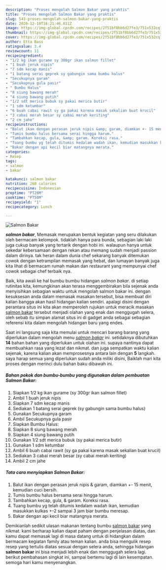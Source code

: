 ```yaml
---
description: "Proses mengolah Salmon Bakar yang praktis"
title: "Proses mengolah Salmon Bakar yang praktis"
slug: 543-proses-mengolah-salmon-bakar-yang-praktis
date: 2020-12-10T16:21:46.031Z
image: https://img-global.cpcdn.com/recipes/2f51bf8bb6d27fe3/751x532cq70/salmon-bakar-foto-resep-utama.jpg
thumbnail: https://img-global.cpcdn.com/recipes/2f51bf8bb6d27fe3/751x532cq70/salmon-bakar-foto-resep-utama.jpg
cover: https://img-global.cpcdn.com/recipes/2f51bf8bb6d27fe3/751x532cq70/salmon-bakar-foto-resep-utama.jpg
author: Etta Bass
ratingvalue: 3.4
reviewcount: 11
recipeingredient:
- "1/2 kg ikan gurame sy 300gr ikan salmon fillet"
- "1 buah jeruk nipis"
- "7 sdm kecap manis"
- "1 batang serai geprek sy gabungin sama bumbu halus"
- "Secukupnya garam"
- "Secukupnya gula pasir"
- " Bumbu Halus"
- "8 siung bawang merah"
- "4 siung bawang putih"
- "1/2 sdt merica bubuk sy pakai merica butir"
- "1 sdm ketumbar"
- "6 buah cabai rawit sy ga pakai karena masak sekalian buat krucil"
- "3 cabai merah besar sy cabai merah keriting"
- "2 cm jahe"
recipeinstructions:
- "Balut ikan dengan perasan jeruk nipis &amp; garam, diamkan +- 15 menit, kemudian cuci bersih."
- "Tumis bumbu halus bersama serai hingga harum."
- "Tambahkan kecap, gula, &amp; garam. Koreksi rasa."
- "Tuang bumbu yg telah ditumis kedalam wadah ikan, kemudian masukkan kulkas +-2 sampai 3 jam biar bumbu meresap."
- "Bakar dengan api kecil biar matangnya merata."
categories:
- Resep
tags:
- salmon
- bakar

katakunci: salmon bakar 
nutrition: 260 calories
recipecuisine: Indonesian
preptime: "PT28M"
cooktime: "PT50M"
recipeyield: "1"
recipecategory: Lunch

---
```



![Salmon Bakar](https://img-global.cpcdn.com/recipes/2f51bf8bb6d27fe3/751x532cq70/salmon-bakar-foto-resep-utama.jpg)

<b><i>salmon bakar</i></b>, Memasak merupakan bentuk kegiatan yang seru dilakukan oleh bermacam kelompok. tidaklah hanya para bunda, sebagian laki laki juga cukup banyak yang tertarik dengan hobi ini. walaupun hanya untuk sekedar kebersamaan dengan rekan atau memang sudah menjadi passion dalam dirinya. tak heran dalam dunia chef sekarang banyak ditemukan cowok dengan ketrampilan memasak yang hebat, dan lumayan banyak juga kita lihat di bermacam rumah makan dan restaurant yang mempunyai chef cowok sebagai chef terbaik nya.



Baik, kita awali ke hal bumbu bumbu hidangan <i>salmon bakar</i>. di setiap rutinitas kita, kemungkinan akan terasa menggembirakan bila sejenak anda menyisihkan sebagian waktu untuk mengolah salmon bakar ini. dengan kesuksesan anda dalam memasak masakan tersebut, bisa membuat diri kalian bangga akan hasil hidangan kalian sendiri. apalagi disini dengan perantara situs ini kita akan memperoleh rujukan untuk meracik masakan <u>salmon bakar</u> tersebut menjadi olahan yang enak dan menggugah selera, oleh sebab itu simpan alamat situs ini di gadget anda sebagai sebagian referensi kita dalam mengolah hidangan baru yang endes.


Saat ini langsung saja kita memulai untuk mencari barang barang yang diperlukan dalam mengolah menu <u><i>salmon bakar</i></u> ini. setidaknya dibutuhkan <b>14</b> bahan bahan yang diperlukan untuk olahan ini. supaya nantinya dapat membuahkan rasa yang lezat dan nikmat. dan juga sempatkan waktu kalian sejenak, karena kalian akan memprosesnya antara lain dengan <b>5</b> langkah. saya harap semua yang diperlukan sudah anda miliki disini, Baiklah mari kita proses dengan merinci dulu bahan baku dibawah ini.

<!--inarticleads1-->

##### Bahan pokok dan bumbu-bumbu yang digunakan dalam pembuatan Salmon Bakar:

1. Siapkan 1/2 kg ikan gurame (sy 300gr ikan salmon fillet)
1. Ambil 1 buah jeruk nipis
1. Siapkan 7 sdm kecap manis
1. Sediakan 1 batang serai geprek (sy gabungin sama bumbu halus)
1. Gunakan Secukupnya garam
1. Ambil Secukupnya gula pasir
1. Siapkan  Bumbu Halus:
1. Siapkan 8 siung bawang merah
1. Siapkan 4 siung bawang putih
1. Gunakan 1/2 sdt merica bubuk (sy pakai merica butir)
1. Gunakan 1 sdm ketumbar
1. Ambil 6 buah cabai rawit (sy ga pakai karena masak sekalian buat krucil)
1. Sediakan 3 cabai merah besar (sy cabai merah keriting)
1. Ambil 2 cm jahe




<!--inarticleads2-->

##### Tata cara menyiapkan Salmon Bakar:

1. Balut ikan dengan perasan jeruk nipis &amp; garam, diamkan +- 15 menit, kemudian cuci bersih.
1. Tumis bumbu halus bersama serai hingga harum.
1. Tambahkan kecap, gula, &amp; garam. Koreksi rasa.
1. Tuang bumbu yg telah ditumis kedalam wadah ikan, kemudian masukkan kulkas +-2 sampai 3 jam biar bumbu meresap.
1. Bakar dengan api kecil biar matangnya merata.




Demikianlah sedikit ulasan makanan tentang bumbu <u>salmon bakar</u> yang nikmat. kami berharap kalian dapat paham dengan penjelasan diatas, dan kamu dapat memasak lagi di masa datang untuk di hidangkan dalam bermacam kegiatan family atau teman kalian. anda bisa mengulik resep resep yang tertulis diatas sesuai dengan selera anda, sehingga hidangan <b>salmon bakar</b> ini bisa menjadi lebih enak dan menggugah selera lagi. berikut pembahasan singkat ini, sampai bertemu lagi di lain kesempatan. semoga hari kamu menyenangkan.
